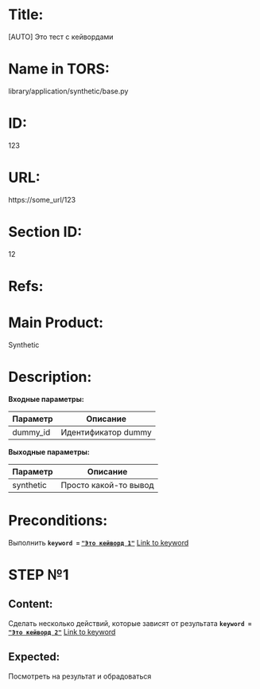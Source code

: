 # Title:
[AUTO] Это тест с кейвордами

# Name in TORS:
library/application/synthetic/base.py

# ID:
123

# URL:
https://some_url/123

# Section ID:
12

# Refs:


# Main Product:
Synthetic

# Description:
**Входные параметры:**

| Параметр | Описание            |
|----------|---------------------|
| dummy_id | Идентификатор dummy |

**Выходные параметры:**

| Параметр  | Описание              |
|-----------|-----------------------|
| synthetic | Просто какой-то вывод |

# Preconditions:

Выполнить **`keyword =` [`"Это кейворд 1"`](https://link/1234)**
[Link to keyword](../../src/case-examples/synthetic_keyword1.md)


# STEP №1

## Content:
Сделать несколько действий, которые зависят от результата 
**`keyword =` [`"Это кейворд 2"`](https://link/1235)**
[Link to keyword](../../src/case-examples/synthetic_keyword2.md)

## Expected:
Посмотреть на результат и обрадоваться
